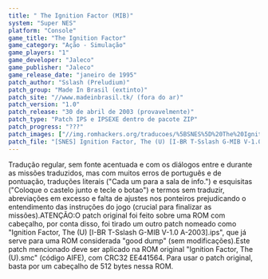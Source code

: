 ```yaml
---
title: " The Ignition Factor (MIB)"
system: "Super NES"
platform: "Console"
game_title: "The Ignition Factor"
game_category: "Ação - Simulação"
game_players: "1"
game_developer: "Jaleco"
game_publisher: "Jaleco"
game_release_date: "janeiro de 1995"
patch_author: "Sslash (Preludium)"
patch_group: "Made In Brasil (extinto)"
patch_site: "//www.madeinbrasil.tk/ (fora do ar)"
patch_version: "1.0"
patch_release: "30 de abril de 2003 (provavelmente)"
patch_type: "Patch IPS e IPSEXE dentro de pacote ZIP"
patch_progress: "???"
patch_images: ["//img.romhackers.org/traducoes/%5BSNES%5D%20The%20Ignition%20Factor%20-%20MIB%20-%201.png","//img.romhackers.org/traducoes/%5BSNES%5D%20The%20Ignition%20Factor%20-%20MIB%20-%202.png","//img.romhackers.org/traducoes/%5BSNES%5D%20The%20Ignition%20Factor%20-%20MIB%20-%203.png"]
patch_file: "[SNES] Ignition Factor, The (U) [I-BR T-Sslash G-MIB V-1.0 A-2003].zip"
---
```

Tradução regular, sem fonte acentuada e com os diálogos entre e durante as missões traduzidos, mas com muitos erros de português e de pontuação, traduções literais ("Cada um para a sala de info.") e esquisitas ("Coloque o castelo junto e tecle o botao") e termos sem traduzir, abreviações em excesso e falta de ajustes nos ponteiros prejudicando o entendimento das instruções do jogo (crucial para finalizar as missões).ATENÇÃO:O patch original foi feito sobre uma ROM com cabeçalho, por conta disso, foi tirado um outro patch nomeado como "Ignition Factor, The (U) [I-BR T-Sslash G-MIB V-1.0 A-2003].ips", que já serve para uma ROM considerada "good dump" (sem modificações).Este patch mencionado deve ser aplicado na ROM original "Ignition Factor, The (U).smc" (código AIFE), com CRC32 EE441564. Para usar o patch original, basta por um cabeçalho de 512 bytes nessa ROM.
